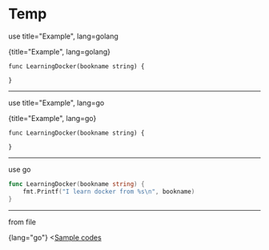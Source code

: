 # Temp

use title="Example", lang=golang

{title="Example", lang=golang}
~~~~~~~~
func LearningDocker(bookname string) {
	
}
~~~~~~~~

-----------------------------------

use title="Example", lang=go

{title="Example", lang=go}
~~~~~~~~
func LearningDocker(bookname string) {
	
}
~~~~~~~~

-----------------------------------

use go

```go
func LearningDocker(bookname string) {
	fmt.Printf("I learn docker from %s\n", bookname)
}
```

-----------------------------------

from file

{lang="go"}
<[Sample codes](code/sample.go)

